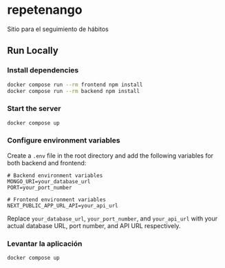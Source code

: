 # repetenango

Sitio para el seguimiento de hábitos

## Run Locally

### Install dependencies

```bash
docker compose run --rm frontend npm install
docker compose run --rm backend npm install
```

### Start the server

```bash
docker compose up
```

### Configure environment variables

Create a `.env` file in the root directory and add the following variables for both backend and frontend:

```plaintext
# Backend environment variables
MONGO_URI=your_database_url
PORT=your_port_number

# Frontend environment variables
NEXT_PUBLIC_APP_URL_API=your_api_url
```

Replace `your_database_url`, `your_port_number`, and `your_api_url` with your actual database URL, port number, and API URL respectively.

### Levantar la aplicación

```bash
docker compose up
```
